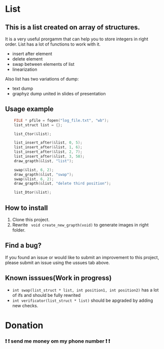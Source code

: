 # List
## This is a list created on array of structures.
It is a very useful prorgamm that can help you to store integers in right order. List has a lot of functions to work with it.
* insert after element
* delete element
* swap between elements of list
* linearization


Also list has two variations of dump:
* text dump
* graphyz dump united in slides of presentation

## Usage example 

```C
    FILE * pfile = fopen("log_file.txt", "wb");
    list_struct list = {};

    list_Ctor(&list);

    list_insert_after(&list, 0, 5);
    list_insert_after(&list, 1, 6);
    list_insert_after(&list, 2, 7);
    list_insert_after(&list, 3, 58);
    draw_grapth(&list, "list");

    swap(&list, 6, 2);
    draw_grapth(&list, "swap");
    swap(&list, 6, 2);
    draw_grapth(&list, "delete third position");

    list_Dtor(&list);
```

## How to install
1. Clone this project.
2. Rewrite ``` void create_new_grapth(void)``` to generate images in right folder.

## Find a bug?
If you found an issue or would like to submit an improvement to this project, please submit an issue using the ussues tab above.

## Known isssues(Work in progress)
* ```int swap(list_struct * list, int position1, int position2)``` has a lot of ifs and should be fully rewrited
* ```int verificator(list_struct * list)``` should be apgraded by adding new checks.



# Donation
### :exclamation: :exclamation: send me money om my phone number :exclamation: :exclamation:
